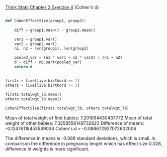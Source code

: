 [Think Stats Chapter 2 Exercise 4](http://greenteapress.com/thinkstats2/html/thinkstats2003.html#toc24) (Cohen's d)

```python

def CohenEffectSize(group1, group2):
	
    diff = group1.mean() - group2.mean()

    var1 = group1.var()
    var2 = group2.var()
    n1, n2 = len(group1), len(group2)

    pooled_var = (n1 * var1 + n2 * var2) / (n1 + n2)
    d = diff / np.sqrt(pooled_var)
    return d
    

firsts = live[live.birthord == 1]
others = live[live.birthord != 1]
 
firsts.totalwgt_lb.mean() 
others.totalwgt_lb.mean()

CohenEffectSize(firsts.totalwgt_lb, others.totalwgt_lb)
```
Mean of total weight of first babies: 7.201094430437772
Mean of total weight of other babies: 7.3258556149732623
Difference of means: -0.12476118453549034
Cohen's d = -0.088672927072602006

The difference in means is -0.088 standard deviations, which is small. In comparison the difference in pregnancy lenght which has effect size 0.028, difference in weights is more significant. 
